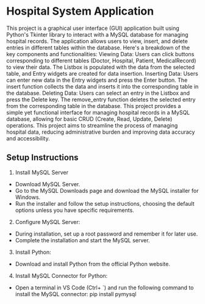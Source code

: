 # Hospital System Application
This project is a graphical user interface (GUI) application built using Python's Tkinter library to interact with a MySQL database for managing hospital records. The application allows users to view, insert, and delete entries in different tables within the database. Here's a breakdown of the key components and functionalities:
Viewing Data: Users can click buttons corresponding to different tables (Doctor, Hospital, Patient, MedicalRecord) to view their data. The Listbox is populated with the data from the selected table, and Entry widgets are created for data insertion.
Inserting Data: Users can enter new data in the Entry widgets and press the Enter button. The insert function collects the data and inserts it into the corresponding table in the database.
Deleting Data: Users can select an entry in the Listbox and press the Delete key. The remove_entry function deletes the selected entry from the corresponding table in the database. This project provides a simple yet functional interface for managing hospital records in a MySQL database, allowing for basic CRUD (Create, Read, Update, Delete) operations.
This project aims to streamline the process of managing hospital data, reducing administrative burden and improving data accuracy and accessibility.

## Setup Instructions
1. Install MySQL Server
 * Download MySQL Server.
 * Go to the MySQL Downloads page and download the MySQL installer for Windows.
 * Run the installer and follow the setup instructions, choosing the default options unless you have specific requirements.
2. Configure MySQL Server:
 * During installation, set up a root password and remember it for later use.
 * Complete the installation and start the MySQL server.
3. Install Python:
 * Download and install Python from the official Python website.
4. Install MySQL Connector for Python:
 * Open a terminal in VS Code (Ctrl+ `) and run the following command to install the MySQL connector: pip install pymysql
   

